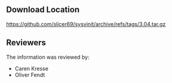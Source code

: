 ## Download Location

https://github.com/slicer69/sysvinit/archive/refs/tags/3.04.tar.gz

## Reviewers

The information was reviewed by:

* Caren Kresse
* Oliver Fendt
